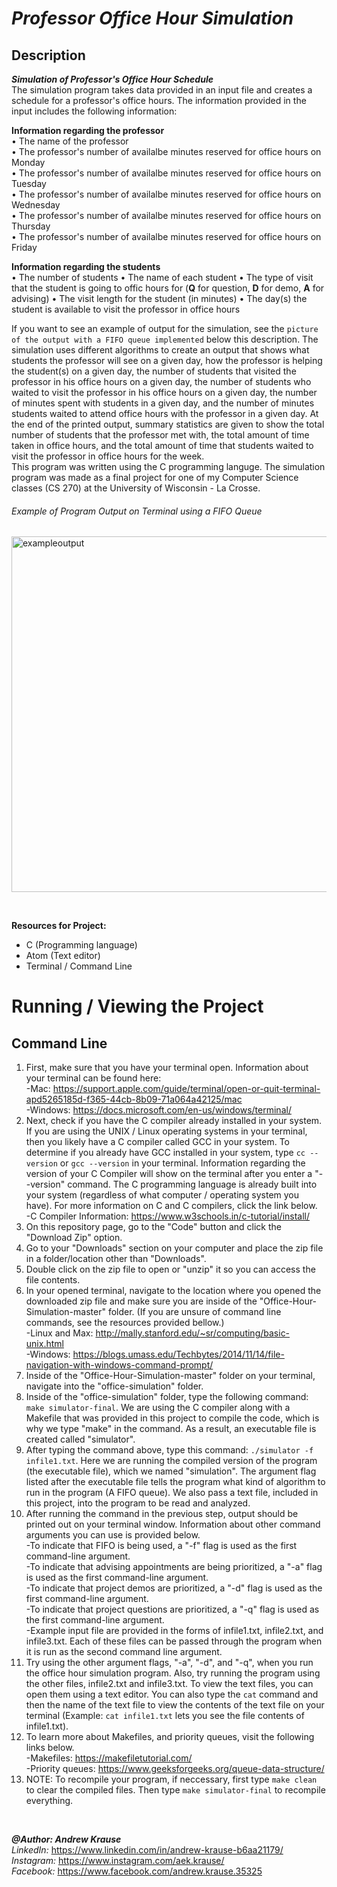 # *Professor Office Hour Simulation*

## Description
**_Simulation of Professor's Office Hour Schedule_** <br/>
The simulation program takes data provided in an input file and creates a schedule for a professor's office hours. The information provided in the input includes the following information: </br>

**Information regarding the professor** </br>
• The name of the professor </br>
• The professor's number of availalbe minutes reserved for office hours on Monday </br>
• The professor's number of availalbe minutes reserved for office hours on Tuesday </br>
• The professor's number of availalbe minutes reserved for office hours on Wednesday </br>
• The professor's number of availalbe minutes reserved for office hours on Thursday </br>
• The professor's number of availalbe minutes reserved for office hours on Friday

**Information regarding the students** </br>
• The number of students
• The name of each student
• The type of visit that the student is going to offic hours for (**Q** for question, **D** for demo, **A** for advising)
• The visit length for the student (in minutes)
• The day(s) the student is available to visit the professor in office hours

If you want to see an example of output for the simulation, see the `picture of the output with a FIFO queue implemented` below this description. The simulation uses different algorithms to create an output that shows what students the professor will see on a given day, how the professor is helping the student(s) on a given day, the number of students that visited the professor in his office hours on a given day, the number of students who waited to visit the professor in his office hours on a given day, the number of minutes spent with students in a given day, and the number of minutes students waited to attend office hours with the professor in a given day. At the end of the printed output, summary statistics are given to show the total number of students that the professor met with, the total amount of time taken in office hours, and the total amount of time that students waited to visit the professor in office hours for the week. </br>
This program was written using the C programming languge. The simulation program was made as a final project for one of my Computer Science classes (CS 270) at the University of Wisconsin - La Crosse.

###### Example of Program Output on Terminal using a FIFO Queue
<img width="569" alt="exampleoutput" src="https://user-images.githubusercontent.com/57727121/132105157-df2e45a4-fd5b-48c5-b379-4426da2b3737.png">
<p>&nbsp;</p>

**Resources for Project:**
- C (Programming language)
- Atom (Text editor)
- Terminal / Command Line

# Running / Viewing the Project
## Command Line
1. First, make sure that you have your terminal open. Information about your terminal can be found here: <br/>
   -Mac: https://support.apple.com/guide/terminal/open-or-quit-terminal-apd5265185d-f365-44cb-8b09-71a064a42125/mac <br/>
   -Windows: https://docs.microsoft.com/en-us/windows/terminal/
2. Next, check if you have the C compiler already installed in your system. If you are using the UNIX / Linux operating systems in your terminal, then you likely have a C compiler called GCC in your system. To determine if you already have GCC installed in your system, type `cc --version` or `gcc --version` in your terminal. Information regarding the version of your C Compiler will show on the terminal after you enter a "--version" command. The C programming language is already built into your system (regardless of what computer / operating system you have). For more information on C and C compilers, click the link below. <br/>
   -C Compiler Information: https://www.w3schools.in/c-tutorial/install/
3. On this repository page, go to the "Code" button and click the "Download Zip" option.
4. Go to your "Downloads" section on your computer and place the zip file in a folder/location other than "Downloads".
5. Double click on the zip file to open or "unzip" it so you can access the file contents.
6. In your opened terminal, navigate to the location where you opened the downloaded zip file and make sure you are inside of the "Office-Hour-Simulation-master" folder. (If you are unsure of command line commands, see the resources provided bellow.) <br/>
   -Linux and Max: http://mally.stanford.edu/~sr/computing/basic-unix.html <br/>
   -Windows: https://blogs.umass.edu/Techbytes/2014/11/14/file-navigation-with-windows-command-prompt/
7. Inside of the "Office-Hour-Simulation-master" folder on your terminal, navigate into the "office-simulation" folder.
8. Inside of the "office-simulation" folder, type the following command: `make simulator-final`. We are using the C compiler along with a Makefile that was provided in this project to compile the code, which is why we type "make" in the command. As a result, an executable file is created called "simulator".
9. After typing the command above, type this command: `./simulator -f infile1.txt`. Here we are running the compiled version of the program (the executable file), which we named "simulation". The argument flag listed after the executable file tells the program what kind of algorithm to run in the program (A FIFO queue). We also pass a text file, included in this project, into the program to be read and analyzed.
10. After running the command in the previous step, output should be printed out on your terminal window. Information about other command arguments you can use is provided below. </br>
    -To indicate that FIFO is being used, a "-f" flag is used as the first command-line argument. <br/>
    -To indicate that advising appointments are being prioritized, a "-a" flag is used as the first command-line argument. <br/>
    -To indicate that project demos are prioritized, a "-d" flag is used as the first command-line argument. <br/>
    -To indicate that project questions are prioritized, a "-q" flag is used as the first command-line argument. <br/>
    -Example input file are provided in the forms of infile1.txt, infile2.txt, and infile3.txt. Each of these files can be passed through the program when it is run as the second command line argument.
11. Try using the other argument flags, "-a", "-d", and "-q", when you run the office hour simulation program. Also, try running the program using the other files, infile2.txt and infile3.txt. To view the text files, you can open them using a text editor. You can also type the `cat` command and then the name of the text file to view the contents of the text file on your terminal (Example: `cat infile1.txt` lets you see the file contents of infile1.txt).
12. To learn more about Makefiles, and priority queues, visit the following links below. </br>
      -Makefiles: https://makefiletutorial.com/ </br>
      -Priority queues: https://www.geeksforgeeks.org/queue-data-structure/
13. NOTE: To recompile your program, if neccessary, first type `make clean` to clear the compiled files. Then type `make simulator-final` to recompile everything.

<p>&nbsp;</p>

**_@Author: Andrew Krause_** <br/>
*LinkedIn:* https://www.linkedin.com/in/andrew-krause-b6aa21179/ <br/>
*Instagram:* https://www.instagram.com/aek.krause/ <br/>
*Facebook:* https://www.facebook.com/andrew.krause.35325

